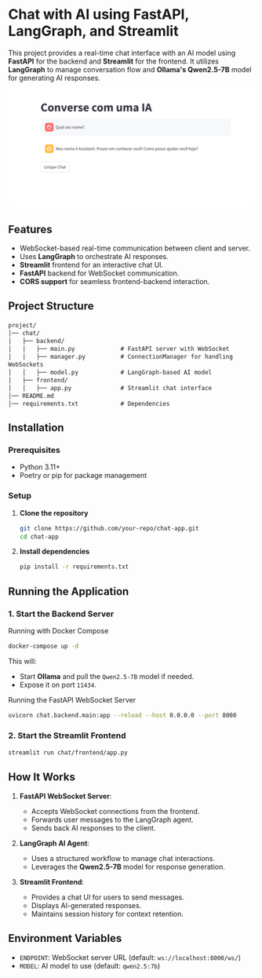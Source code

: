 # Chat with AI using FastAPI, LangGraph, and Streamlit

This project provides a real-time chat interface with an AI model using **FastAPI** for the backend and **Streamlit** for the frontend. It utilizes **LangGraph** to manage conversation flow and **Ollama's Qwen2.5-7B** model for generating AI responses.


<img src="assets/asset.png" alt="Description of Image" width="800"/>


## Features
- WebSocket-based real-time communication between client and server.
- Uses **LangGraph** to orchestrate AI responses.
- **Streamlit** frontend for an interactive chat UI.
- **FastAPI** backend for WebSocket communication.
- **CORS support** for seamless frontend-backend interaction.

## Project Structure
```
project/
│── chat/
│   ├── backend/
│   │   ├── main.py             # FastAPI server with WebSocket
│   │   ├── manager.py          # ConnectionManager for handling WebSockets
│   │   ├── model.py            # LangGraph-based AI model
│   ├── frontend/
│   │   ├── app.py              # Streamlit chat interface
│── README.md
│── requirements.txt            # Dependencies
```

## Installation
### Prerequisites
- Python 3.11+
- Poetry or pip for package management

### Setup
1. **Clone the repository**
   ```bash
   git clone https://github.com/your-repo/chat-app.git
   cd chat-app
   ```

2. **Install dependencies**
   ```bash
   pip install -r requirements.txt
   ```

## Running the Application

### 1. Start the Backend Server
Running with Docker Compose 
```bash
docker-compose up -d
```
This will:
- Start **Ollama** and pull the `Qwen2.5-7B` model if needed.
- Expose it on port `11434`.

Running the FastAPI WebSocket Server
```bash
uvicorn chat.backend.main:app --reload --host 0.0.0.0 --port 8000
```

### 2. Start the Streamlit Frontend
```bash
streamlit run chat/frontend/app.py
```

## How It Works
1. **FastAPI WebSocket Server**:
   - Accepts WebSocket connections from the frontend.
   - Forwards user messages to the LangGraph agent.
   - Sends back AI responses to the client.

2. **LangGraph AI Agent**:
   - Uses a structured workflow to manage chat interactions.
   - Leverages the **Qwen2.5-7B** model for response generation.

3. **Streamlit Frontend**:
   - Provides a chat UI for users to send messages.
   - Displays AI-generated responses.
   - Maintains session history for context retention.

## Environment Variables
- `ENDPOINT`: WebSocket server URL (default: `ws://localhost:8000/ws/`)
- `MODEL`: AI model to use (default: `qwen2.5:7b`)

